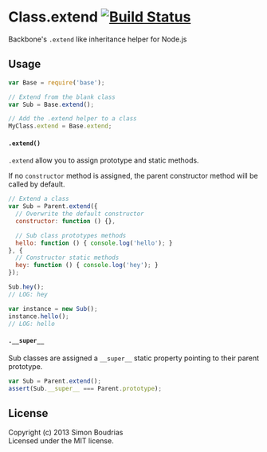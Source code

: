 Class.extend [![Build Status](https://travis-ci.org/yeoman/generator.png?branch=master)](https://travis-ci.org/SBoudrias/class-extend)
============

Backbone's `.extend` like inheritance helper for Node.js

Usage
------------

``` javascript
var Base = require('base');

// Extend from the blank class
var Sub = Base.extend();

// Add the .extend helper to a class
MyClass.extend = Base.extend;
```

#### `.extend()`

`.extend` allow you to assign prototype and static methods.

If no `constructor` method is assigned, the parent constructor method will be called by default.

``` javascript
// Extend a class
var Sub = Parent.extend({
  // Overwrite the default constructor
  constructor: function () {},

  // Sub class prototypes methods
  hello: function () { console.log('hello'); }
}, {
  // Constructor static methods
  hey: function () { console.log('hey'); }
});

Sub.hey();
// LOG: hey

var instance = new Sub();
instance.hello();
// LOG: hello
```

#### `.__super__`

Sub classes are assigned a `__super__` static property pointing to their parent prototype.

``` javascript
var Sub = Parent.extend();
assert(Sub.__super__ === Parent.prototype);
```

License
---------------

Copyright (c) 2013 Simon Boudrias  
Licensed under the MIT license.
